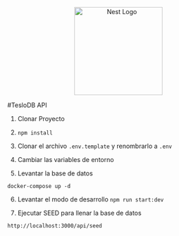 <p align="center">
  <a href="http://nestjs.com/" target="blank"><img src="https://nestjs.com/img/logo-small.svg" width="200" alt="Nest Logo" /></a>
</p>

#TesloDB API

1. Clonar Proyecto
2. `npm install`
3. Clonar el archivo `.env.template` y renombrarlo a `.env`
4. Cambiar las variables de entorno

5. Levantar la base de datos

```
docker-compose up -d
```

6. Levantar el modo de desarrollo
   `npm run start:dev `

7. Ejecutar SEED para llenar la base de datos

```
http://localhost:3000/api/seed
```
